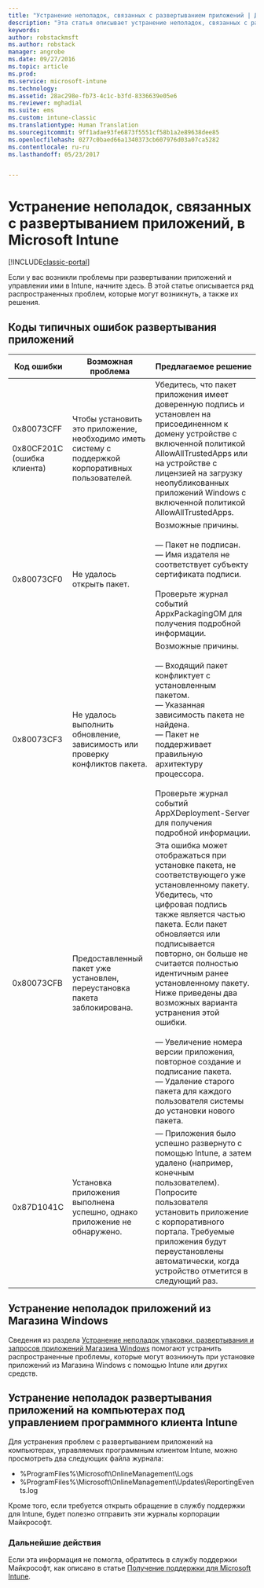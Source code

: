 ```yaml
---
title: "Устранение неполадок, связанных с развертыванием приложений | Документы Майкрософт"
description: "Эта статья описывает устранение неполадок, связанных с развертыванием приложений, с помощью Microsoft Intune."
keywords: 
author: robstackmsft
ms.author: robstack
manager: angrobe
ms.date: 09/27/2016
ms.topic: article
ms.prod: 
ms.service: microsoft-intune
ms.technology: 
ms.assetid: 28ac298e-fb73-4c1c-b3fd-8336639e05e6
ms.reviewer: mghadial
ms.suite: ems
ms.custom: intune-classic
ms.translationtype: Human Translation
ms.sourcegitcommit: 9ff1adae93fe6873f5551cf58b1a2e89638dee85
ms.openlocfilehash: 0277c0baed66a1340373cb607976d03a07ca5282
ms.contentlocale: ru-ru
ms.lasthandoff: 05/23/2017


---
```


# <a name="troubleshoot-app-deployment-problems-in-microsoft-intune"></a>Устранение неполадок, связанных с развертыванием приложений, в Microsoft Intune

[!INCLUDE[classic-portal](../includes/classic-portal.md)]

Если у вас возникли проблемы при развертывании приложений и управлении ими в Intune, начните здесь. В этой статье описывается ряд распространенных проблем, которые могут возникнуть, а также их решения.

## <a name="common-app-deployment-error-codes"></a>Коды типичных ошибок развертывания приложений

|Код ошибки|Возможная проблема|Предлагаемое решение|
|--------------|--------------------|------------------------|
|0x80073CFF<br /><br />0x80CF201C (ошибка клиента)|Чтобы установить это приложение, необходимо иметь систему с поддержкой корпоративных пользователей.|Убедитесь, что пакет приложения имеет доверенную подпись и установлен на присоединенном к домену устройстве с включенной политикой AllowAllTrustedApps или на устройстве с лицензией на загрузку неопубликованных приложений Windows с включенной политикой AllowAllTrustedApps.|
|0x80073CF0|Не удалось открыть пакет.|Возможные причины.<br /><br />— Пакет не подписан.<br />— Имя издателя не соответствует субъекту сертификата подписи.<br /><br />Проверьте журнал событий AppxPackagingOM для получения подробной информации.|
|0x80073CF3|Не удалось выполнить обновление, зависимость или проверку конфликтов пакета.|Возможные причины.<br /><br />— Входящий пакет конфликтует с установленным пакетом.<br />— Указанная зависимость пакета не найдена.<br />— Пакет не поддерживает правильную архитектуру процессора.<br /><br />Проверьте журнал событий AppXDeployment-Server для получения подробной информации.|
|0x80073CFB|Предоставленный пакет уже установлен, переустановка пакета заблокирована.|Эта ошибка может отображаться при установке пакета, не соответствующего уже установленному пакету. Убедитесь, что цифровая подпись также является частью пакета. Если пакет обновляется или подписывается повторно, он больше не считается полностью идентичным ранее установленному пакету. Ниже приведены два возможных варианта устранения этой ошибки.<br /><br />— Увеличение номера версии приложения, повторное создание и подписание пакета.<br />— Удаление старого пакета для каждого пользователя системы до установки нового пакета.|
|0x87D1041C|Установка приложения выполнена успешно, однако приложение не обнаружено.|— Приложения было успешно развернуто с помощью Intune, а затем удалено (например, конечным пользователем). Попросите пользователя установить приложение с корпоративного портала. Требуемые приложения будут переустановлены автоматически, когда устройство отметится в следующий раз.|

## <a name="troubleshooting-apps-from-the-windows-store"></a>Устранение неполадок приложений из Магазина Windows

Сведения из раздела [Устранение неполадок упаковки, развертывания и запросов приложений Магазина Windows](https://msdn.microsoft.com/library/windows/desktop/hh973484.aspx) помогают устранить распространенные проблемы, которые могут возникнуть при установке приложений из Магазина Windows с помощью Intune или других средств.

## <a name="troubleshooting-app-deployment-to-pcs-managed-by-the-intune-software-client"></a>Устранение неполадок развертывания приложений на компьютерах под управлением программного клиента Intune
Для устранения проблем с развертыванием приложений на компьютерах, управляемых программным клиентом Intune, можно просмотреть два следующих файла журнала:
- %ProgramFiles%\Microsoft\OnlineManagement\Logs
- %ProgramFiles%\Microsoft\OnlineManagement\Updates\ReportingEvents.log

Кроме того, если требуется открыть обращение в службу поддержки для Intune, будет полезно отправить эти журналы корпорации Майкрософт.


### <a name="next-steps"></a>Дальнейшие действия
Если эта информация не помогла, обратитесь в службу поддержки Майкрософт, как описано в статье [Получение поддержки для Microsoft Intune](how-to-get-support-for-microsoft-intune.md).

